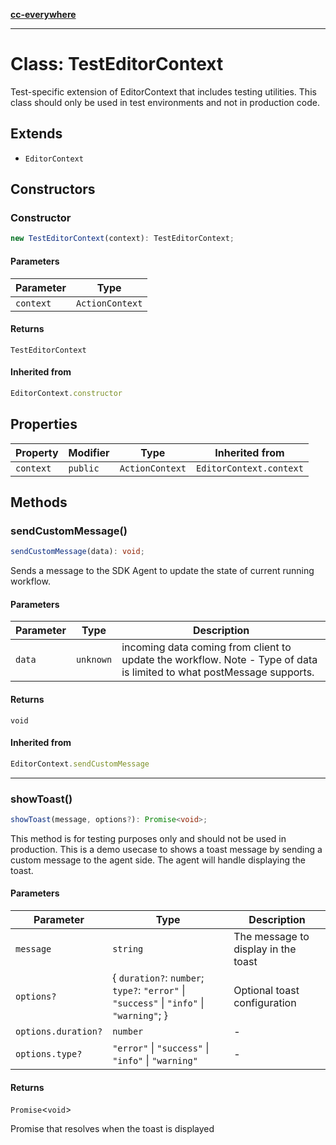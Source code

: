 [**cc-everywhere**](../../../../../index.md)

***

# Class: TestEditorContext

Test-specific extension of EditorContext that includes testing utilities.
This class should only be used in test environments and not in production code.

## Extends

- `EditorContext`

## Constructors

### Constructor

```ts
new TestEditorContext(context): TestEditorContext;
```

#### Parameters

| Parameter | Type |
| ------ | ------ |
| `context` | `ActionContext` |

#### Returns

`TestEditorContext`

#### Inherited from

```ts
EditorContext.constructor
```

## Properties

| Property | Modifier | Type | Inherited from |
| ------ | ------ | ------ | ------ |
| <a id="context"></a> `context` | `public` | `ActionContext` | `EditorContext.context` |

## Methods

### sendCustomMessage()

```ts
sendCustomMessage(data): void;
```

Sends a message to the SDK Agent to update the state of current running  workflow.

#### Parameters

| Parameter | Type | Description |
| ------ | ------ | ------ |
| `data` | `unknown` | incoming data coming from client to update the workflow. Note - Type of data is limited to what postMessage supports. |

#### Returns

`void`

#### Inherited from

```ts
EditorContext.sendCustomMessage
```

***

### showToast()

```ts
showToast(message, options?): Promise<void>;
```

This method is for testing purposes only and should not be used in production.
This is a demo usecase to shows a toast message by sending a custom message to the agent side.
The agent will handle displaying the toast.

#### Parameters

| Parameter | Type | Description |
| ------ | ------ | ------ |
| `message` | `string` | The message to display in the toast |
| `options?` | \{ `duration?`: `number`; `type?`: `"error"` \| `"success"` \| `"info"` \| `"warning"`; \} | Optional toast configuration |
| `options.duration?` | `number` | - |
| `options.type?` | `"error"` \| `"success"` \| `"info"` \| `"warning"` | - |

#### Returns

`Promise`<`void`\>

Promise that resolves when the toast is displayed
